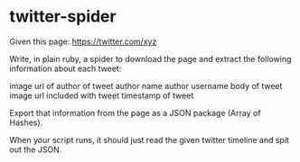 # twitter-spider

Given this page:
https://twitter.com/xyz

Write, in plain ruby, a spider to download the page and extract the following information about each tweet:

image url of author of tweet
author name
author username
body of tweet
image url included with tweet
timestamp of tweet

Export that information from the page as a JSON package (Array of Hashes).

When your script runs, it should just read the given twitter timeline and spit out the JSON.
